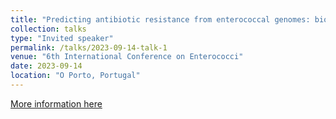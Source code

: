 ```yaml
---
title: "Predicting antibiotic resistance from enterococcal genomes: bioinformatics and curation considerations"
collection: talks
type: "Invited speaker"
permalink: /talks/2023-09-14-talk-1
venue: "6th International Conference on Enterococci"
date: 2023-09-14
location: "O Porto, Portugal"
---
```


[More information here](https://ice6.org/program-details)
